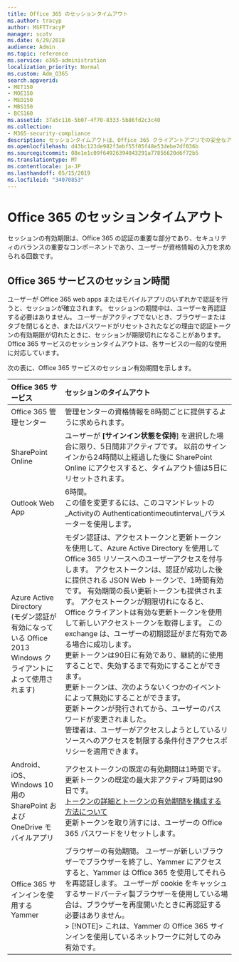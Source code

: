 ```yaml
---
title: Office 365 のセッションタイムアウト
ms.author: tracyp
author: MSFTTracyP
manager: scotv
ms.date: 6/29/2018
audience: Admin
ms.topic: reference
ms.service: o365-administration
localization_priority: Normal
ms.custom: Adm_O365
search.appverid:
- MET150
- MOE150
- MED150
- MBS150
- BCS160
ms.assetid: 37a5c116-5b07-4f70-8333-5b86fd2c3c40
ms.collection:
- M365-security-compliance
description: セッションタイムアウトは、Office 365 クライアントアプリでの安全なアクセスと、アクセスの容易さを両立させるために使用されます。
ms.openlocfilehash: d43bc123de982f3ebf55f05f48e53debe7df036b
ms.sourcegitcommit: 08e1e1c09f64926394043291a77856620d6f72b5
ms.translationtype: MT
ms.contentlocale: ja-JP
ms.lasthandoff: 05/15/2019
ms.locfileid: "34070853"
---
```

# <a name="session-timeouts-for-office-365"></a>Office 365 のセッションタイムアウト

セッションの有効期限は、Office 365 の認証の重要な部分であり、セキュリティのバランスの重要なコンポーネントであり、ユーザーが資格情報の入力を求められる回数です。
  
## <a name="session-times-for-office-365-services"></a>Office 365 サービスのセッション時間

ユーザーが Office 365 web apps またはモバイルアプリのいずれかで認証を行うと、セッションが確立されます。 セッションの期間中は、ユーザーを再認証する必要はありません。 ユーザーがアクティブでないとき、ブラウザーまたはタブを閉じるとき、またはパスワードがリセットされたなどの理由で認証トークンの有効期限が切れたときに、セッションが期限切れになることがあります。 Office 365 サービスのセッションタイムアウトは、各サービスの一般的な使用に対応しています。
  
次の表に、Office 365 サービスのセッション有効期間を示します。
  
|**Office 365 サービス**|**セッションのタイムアウト**|
|:-----|:-----|
|Office 365 管理センター  <br/> |管理センターの資格情報を8時間ごとに提供するように求められます。  <br/> |
|SharePoint Online  <br/> |ユーザーが **[サインイン状態を保持**] を選択した場合に限り、5日間非アクティブです。 以前のサインインから24時間以上経過した後に SharePoint Online にアクセスすると、タイムアウト値は5日にリセットされます。  <br/> |
|Outlook Web App  <br/> |6時間。  <br/> この値を変更するには、このコマンドレットの_Activityの Authenticationtimeoutinterval_パラメーターを使用します。 [](https://go.microsoft.com/fwlink/p/?LinkId=615378)  <br/> |
|Azure Active Directory  <br/> (モダン認証が有効になっている Office 2013 Windows クライアントによって使用されます)  <br/> | モダン認証は、アクセストークンと更新トークンを使用して、Azure Active Directory を使用して Office 365 リソースへのユーザーアクセスを付与します。 アクセストークンは、認証が成功した後に提供される JSON Web トークンで、1時間有効です。 有効期間の長い更新トークンも提供されます。 アクセストークンが期限切れになると、Office クライアントは有効な更新トークンを使用して新しいアクセストークンを取得します。 この exchange は、ユーザーの初期認証がまだ有効である場合に成功します。  <br/>  更新トークンは90日に有効であり、継続的に使用することで、失効するまで有効にすることができます。  <br/>  更新トークンは、次のようないくつかのイベントによって無効にすることができます。  <br/>  更新トークンが発行されてから、ユーザーのパスワードが変更されました。  <br/>  管理者は、ユーザーがアクセスしようとしているリソースへのアクセスを制限する条件付きアクセスポリシーを適用できます。  <br/> |
|Android、iOS、Windows 10 用の SharePoint および OneDrive モバイルアプリ  <br/> |アクセストークンの既定の有効期間は1時間です。 更新トークンの既定の最大非アクティブ時間は90日です。  <br/> [トークンの詳細とトークンの有効期間を構成する方法について](https://docs.microsoft.com/en-us/azure/active-directory/active-directory-configurable-token-lifetimes) <br/> 更新トークンを取り消すには、ユーザーの Office 365 パスワードをリセットします。  <br/> |
|Office 365 サインインを使用する Yammer  <br/> |ブラウザーの有効期間。 ユーザーが新しいブラウザーでブラウザーを終了し、Yammer にアクセスすると、Yammer は Office 365 を使用してそれらを再認証します。 ユーザーが cookie をキャッシュするサードパーティ製ブラウザーを使用している場合は、ブラウザーを再度開いたときに再認証する必要はありません。  <br/> > [!NOTE]> これは、Yammer の Office 365 サインインを使用しているネットワークに対してのみ有効です。           |
   

